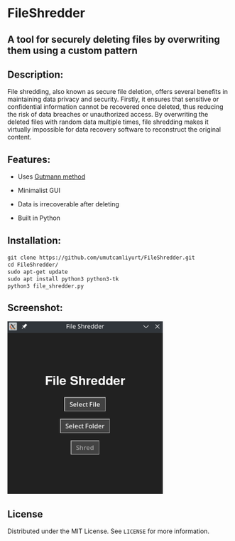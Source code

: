 # FileShredder
## A tool for securely deleting files by overwriting them using a custom pattern


<!-- DESCRIPTION -->
## Description:

File shredding, also known as secure file deletion, offers several benefits in maintaining data privacy and security. Firstly, it ensures that sensitive or confidential information cannot be recovered once deleted, thus reducing the risk of data breaches or unauthorized access. By overwriting the deleted files with random data multiple times, file shredding makes it virtually impossible for data recovery software to reconstruct the original content.

<!-- FEATURES -->
## Features:

- Uses [Gutmann method](https://en.wikipedia.org/wiki/Gutmann_method)

- Minimalist GUI

- Data is irrecoverable after deleting

- Built in Python

<!-- INSTALLATION -->
## Installation:
```
git clone https://github.com/umutcamliyurt/FileShredder.git
cd FileShredder/
sudo apt-get update
sudo apt install python3 python3-tk
python3 file_shredder.py
```

<!-- SCREENSHOT -->
## Screenshot:

<img src="image.png" width="350" />

<!-- LICENSE -->
## License

Distributed under the MIT License. See `LICENSE` for more information.
